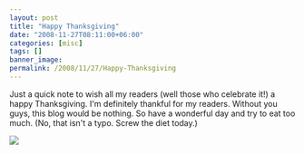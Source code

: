 ```yaml
---
layout: post
title: "Happy Thanksgiving"
date: "2008-11-27T08:11:00+06:00"
categories: [misc]
tags: []
banner_image: 
permalink: /2008/11/27/Happy-Thanksgiving
---
```


Just a quick note to wish all my readers (well those who celebrate it!) a happy Thanksgiving. I'm definitely thankful for my readers. Without you guys, this blog would be nothing. So have a wonderful day and try to eat too much. (No, that isn't a typo. Screw the diet today.)

<img src="https://static.raymondcamden.com/images//StarWarsThanksgiving.jpg">